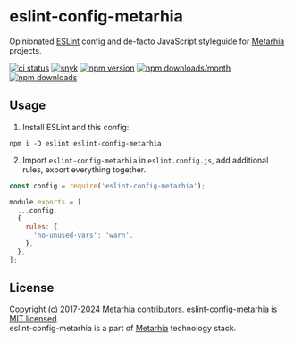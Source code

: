 # eslint-config-metarhia

Opinionated [ESLint](https://eslint.org/) config and de-facto JavaScript
styleguide for [Metarhia](https://github.com/metarhia/) projects.

[![ci status](https://github.com/metarhia/eslint-config-metarhia/workflows/Testing%20CI/badge.svg)](https://github.com/metarhia/eslint-config-metarhia/actions?query=workflow%3A%22Testing+CI%22+branch%3Amaster)
[![snyk](https://snyk.io/test/github/metarhia/eslint-config-metarhia/badge.svg)](https://snyk.io/test/github/metarhia/eslint-config-metarhia)
[![npm version](https://badge.fury.io/js/eslint-config-metarhia.svg)](https://badge.fury.io/js/eslint-config-metarhia)
[![npm downloads/month](https://img.shields.io/npm/dm/eslint-config-metarhia.svg)](https://www.npmjs.com/package/eslint-config-metarhia)
[![npm downloads](https://img.shields.io/npm/dt/eslint-config-metarhia.svg)](https://www.npmjs.com/package/eslint-config-metarhia)

## Usage

1. Install ESLint and this config:

```console
npm i -D eslint eslint-config-metarhia
```

2. Import `eslint-config-metarhia` in `eslint.config.js`, add additional rules,
   export everything together.

```js
const config = require('eslint-config-metarhia');

module.exports = [
  ...config,
  {
    rules: {
      'no-unused-vars': 'warn',
    },
  },
];
```

## License

Copyright (c) 2017-2024 [Metarhia contributors](https://github.com/metarhia/eslint-config-metarhia/graphs/contributors).
eslint-config-metarhia is [MIT licensed](./LICENSE).\
eslint-config-metarhia is a part of [Metarhia](https://github.com/metarhia) technology stack.
